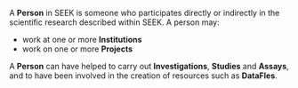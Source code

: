 A **Person** in SEEK is someone who participates directly or indirectly in the scientific research described within SEEK. A person may:

* work at one or more **Institutions**
* work on one or more **Projects**

A **Person** can have helped to carry out **Investigations**, **Studies** and **Assays**, and to have been involved in the creation of resources such as **DataFles**.
